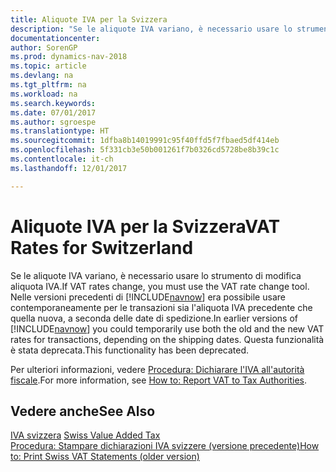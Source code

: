 ```yaml
---
title: Aliquote IVA per la Svizzera
description: "Se le aliquote IVA variano, è necessario usare lo strumento di modifica aliquota IVA. Nelle versioni precedenti di [!INCLUDE[navnow](../../includes/navnow_md.md)] era possibile usare contemporaneamente per le transazioni sia l'aliquota IVA precedente che quella nuova, a seconda delle date di spedizione. Questa funzionalità è stata deprecata."
documentationcenter: 
author: SorenGP
ms.prod: dynamics-nav-2018
ms.topic: article
ms.devlang: na
ms.tgt_pltfrm: na
ms.workload: na
ms.search.keywords: 
ms.date: 07/01/2017
ms.author: sgroespe
ms.translationtype: HT
ms.sourcegitcommit: 1dfba8b14019991c95f40ffd5f7fbaed5df414eb
ms.openlocfilehash: 5f331cb3e50b001261f7b0326cd5728be8b39c1c
ms.contentlocale: it-ch
ms.lasthandoff: 12/01/2017

---
```

# <a name="vat-rates-for-switzerland"></a><span data-ttu-id="b439c-105">Aliquote IVA per la Svizzera</span><span class="sxs-lookup"><span data-stu-id="b439c-105">VAT Rates for Switzerland</span></span>
<span data-ttu-id="b439c-106">Se le aliquote IVA variano, è necessario usare lo strumento di modifica aliquota IVA.</span><span class="sxs-lookup"><span data-stu-id="b439c-106">If VAT rates change, you must use the VAT rate change tool.</span></span> <span data-ttu-id="b439c-107">Nelle versioni precedenti di [!INCLUDE[navnow](../../includes/navnow_md.md)] era possibile usare contemporaneamente per le transazioni sia l'aliquota IVA precedente che quella nuova, a seconda delle date di spedizione.</span><span class="sxs-lookup"><span data-stu-id="b439c-107">In earlier versions of [!INCLUDE[navnow](../../includes/navnow_md.md)] you could temporarily use both the old and the new VAT rates for transactions, depending on the shipping dates.</span></span> <span data-ttu-id="b439c-108">Questa funzionalità è stata deprecata.</span><span class="sxs-lookup"><span data-stu-id="b439c-108">This functionality has been deprecated.</span></span>  

<span data-ttu-id="b439c-109">Per ulteriori informazioni, vedere [Procedura: Dichiarare l'IVA all'autorità fiscale](../../finance-how-report-vat.md).</span><span class="sxs-lookup"><span data-stu-id="b439c-109">For more information, see [How to: Report VAT to Tax Authorities](../../finance-how-report-vat.md).</span></span>  

## <a name="see-also"></a><span data-ttu-id="b439c-110">Vedere anche</span><span class="sxs-lookup"><span data-stu-id="b439c-110">See Also</span></span>  
 <span data-ttu-id="b439c-111">[IVA svizzera](swiss-value-added-tax.md) </span><span class="sxs-lookup"><span data-stu-id="b439c-111">[Swiss Value Added Tax](swiss-value-added-tax.md) </span></span>  
 [<span data-ttu-id="b439c-112">Procedura: Stampare dichiarazioni IVA svizzere (versione precedente)</span><span class="sxs-lookup"><span data-stu-id="b439c-112">How to: Print Swiss VAT Statements (older version)</span></span>](how-to-print-swiss-vat-statements-older-version-.md)

